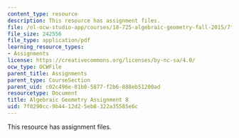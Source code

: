 ```yaml
---
content_type: resource
description: This resource has assignment files.
file: /ol-ocw-studio-app/courses/18-725-algebraic-geometry-fall-2015/7f0290cc9b4412d25eb8322a35585e6c_MIT18_725F15_hw8.pdf
file_size: 242556
file_type: application/pdf
learning_resource_types:
- Assignments
license: https://creativecommons.org/licenses/by-nc-sa/4.0/
ocw_type: OCWFile
parent_title: Assignments
parent_type: CourseSection
parent_uid: c02c496e-81b8-5877-f2b6-888eb51200ad
resourcetype: Document
title: Algebraic Geometry Assignment 8
uid: 7f0290cc-9b44-12d2-5eb8-322a35585e6c
---
```

This resource has assignment files.